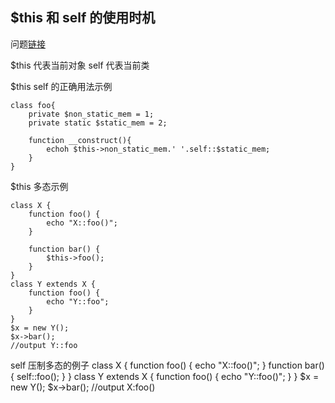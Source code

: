 ## $this 和 self 的使用时机
问题[链接](https://stackoverflow.com/questions/151969/when-to-use-self-over-this)

$this 代表当前对象
self  代表当前类

$this self 的正确用法示例

    class foo{
        private $non_static_mem = 1;
        private static $static_mem = 2;

        function __construct(){
            echoh $this->non_static_mem.' '.self::$static_mem;
        }
    }

$this 多态示例

    class X {
        function foo() {
            echo "X::foo()";
        }

        function bar() {
            $this->foo();
        }
    }
    class Y extends X {
        function foo() {
            echo "Y::foo";
        }
    }
    $x = new Y();
    $x->bar();
    //output Y::foo

self 压制多态的例子
    class X {
        function foo() {
            echo "X::foo()";
        }
        function bar() {
            self::foo();
        }
    }
    class Y extends X {
        function foo() {
            echo "Y::foo()";
        }
    }
    $x = new Y();
    $x->bar();
    //output X:foo()

